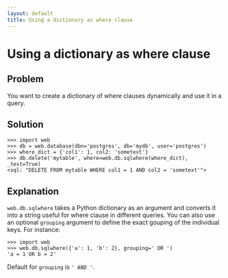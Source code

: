 ```yaml
---
layout: default
title: Using a dictionary as where clause
---
```


# Using a dictionary as where clause

Problem
-------

You want to create a dictionary of where clauses dynamically and use it in a query.

Solution
--------

    >>> import web
    >>> db = web.database(dbn='postgres', db='mydb', user='postgres')
    >>> where_dict = {'col1': 1, col2: 'sometext'}
    >>> db.delete('mytable', where=web.db.sqlwhere(where_dict), _test=True)
    <sql: "DELETE FROM mytable WHERE col1 = 1 AND col2 = 'sometext'">

Explanation
-----------

`web.db.sqlwhere` takes a Python dictionary as an argument and converts it into a string useful for where clause in different queries. You can also use an optional `grouping` argument to define the exact gouping of the individual keys. For instance:

    >>> import web
    >>> web.db.sqlwhere({'a': 1, 'b': 2}, grouping=' OR ')
    'a = 1 OR b = 2'

Default for `grouping` is `' AND '`.